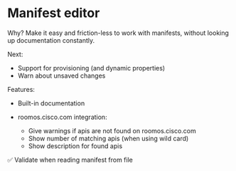 # Manifest editor

Why? Make it easy and friction-less to work with manifests, without looking up documentation constantly.


Next:
* Support for provisioning (and dynamic properties)
* Warn about unsaved changes

Features:

* Built-in documentation

* roomos.cisco.com integration:
  * Give warnings if apis are not found on roomos.cisco.com
  * Show number of matching apis (when using wild card)
  * Show description for found apis

✅ Validate when reading manifest from file